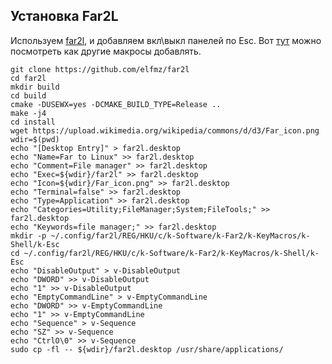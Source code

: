 ## Установка Far2L
Используем [far2l](https://github.com/elfmz/far2l), и добавляем вкл\выкл панелей по Esc. Вот [тут](https://github.com/corporateshark/far2l-macros) можно посмотреть как другие макросы добавлять.
```
git clone https://github.com/elfmz/far2l
cd far2l
mkdir build
cd build
cmake -DUSEWX=yes -DCMAKE_BUILD_TYPE=Release ..
make -j4
cd install
wget https://upload.wikimedia.org/wikipedia/commons/d/d3/Far_icon.png
wdir=$(pwd)
echo "[Desktop Entry]" > far2l.desktop
echo "Name=Far to Linux" >> far2l.desktop
echo "Comment=File manager" >> far2l.desktop
echo "Exec=${wdir}/far2l" >> far2l.desktop
echo "Icon=${wdir}/Far_icon.png" >> far2l.desktop
echo "Terminal=false" >> far2l.desktop
echo "Type=Application" >> far2l.desktop
echo "Categories=Utility;FileManager;System;FileTools;" >> far2l.desktop
echo "Keywords=file manager;" >> far2l.desktop
mkdir -p ~/.config/far2l/REG/HKU/c/k-Software/k-Far2/k-KeyMacros/k-Shell/k-Esc
cd ~/.config/far2l/REG/HKU/c/k-Software/k-Far2/k-KeyMacros/k-Shell/k-Esc
echo "DisableOutput" > v-DisableOutput
echo "DWORD" >> v-DisableOutput
echo "1" >> v-DisableOutput
echo "EmptyCommandLine" > v-EmptyCommandLine
echo "DWORD" >> v-EmptyCommandLine
echo "1" >> v-EmptyCommandLine
echo "Sequence" > v-Sequence
echo "SZ" >> v-Sequence
echo "CtrlO\0" >> v-Sequence
sudo cp -fl -- ${wdir}/far2l.desktop /usr/share/applications/
```
